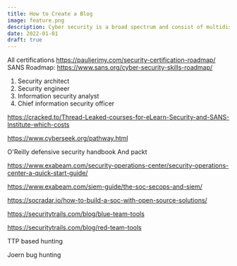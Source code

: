 ```yaml
---
title: How to Create a Blog
image: feature.png
description: Cyber security is a broad spectrum and consist of multidisciplinary tracks. Read all about them in this blog series to get a complete picture of the field.
date: 2022-01-01
draft: true
---
```



All certifications https://pauljerimy.com/security-certification-roadmap/
SANS Roadmap: https://www.sans.org/cyber-security-skills-roadmap/


1. Security architect
2. Security engineer
3. Information security analyst
4. Chief information security officer

https://cracked.to/Thread-Leaked-courses-for-eLearn-Security-and-SANS-Institute-which-costs

https://www.cyberseek.org/pathway.html

O'Reilly defensive security handbook
And packt

https://www.exabeam.com/security-operations-center/security-operations-center-a-quick-start-guide/

https://www.exabeam.com/siem-guide/the-soc-secops-and-siem/

https://socradar.io/how-to-build-a-soc-with-open-source-solutions/

https://securitytrails.com/blog/blue-team-tools

https://securitytrails.com/blog/red-team-tools

TTP based hunting

Joern bug hunting
